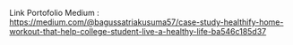 Link Portofolio Medium : https://medium.com/@bagussatriakusuma57/case-study-healthify-home-workout-that-help-college-student-live-a-healthy-life-ba546c185d37